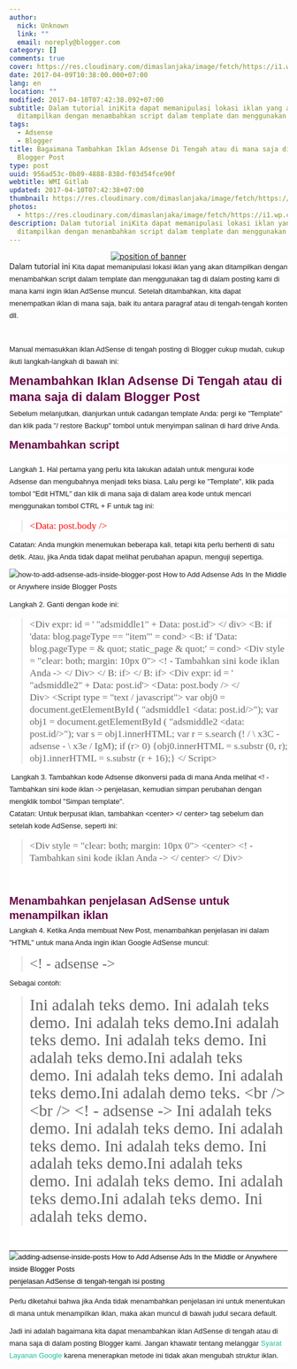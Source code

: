 ```yaml
---
author:
  nick: Unknown
  link: ""
  email: noreply@blogger.com
category: []
comments: true
cover: https://res.cloudinary.com/dimaslanjaka/image/fetch/https://i1.wp.com/4.bp.blogspot.com/-Z4TdEbpcxn0/UthBZXiyPYI/AAAAAAAAF40/nwthnaxPQuw/s1600/insert-adsense-into-blogger-post.png?zoom=1.5&ssl=1
date: 2017-04-09T10:38:00.000+07:00
lang: en
location: ""
modified: 2017-04-10T07:42:38.092+07:00
subtitle: Dalam tutorial iniKita dapat memanipulasi lokasi iklan yang akan
  ditampilkan dengan menambahkan script dalam template dan menggunakan tag
tags:
  - Adsense
  - Blogger
title: Bagaimana Tambahkan Iklan Adsense Di Tengah atau di mana saja di dalam
  Blogger Post
type: post
uuid: 956ad53c-0b89-4888-838d-f03d54fce90f
webtitle: WMI Gitlab
updated: 2017-04-10T07:42:38+07:00
thumbnail: https://res.cloudinary.com/dimaslanjaka/image/fetch/https://i1.wp.com/4.bp.blogspot.com/-Z4TdEbpcxn0/UthBZXiyPYI/AAAAAAAAF40/nwthnaxPQuw/s1600/insert-adsense-into-blogger-post.png?zoom=1.5&ssl=1
photos:
  - https://res.cloudinary.com/dimaslanjaka/image/fetch/https://i1.wp.com/4.bp.blogspot.com/-Z4TdEbpcxn0/UthBZXiyPYI/AAAAAAAAF40/nwthnaxPQuw/s1600/insert-adsense-into-blogger-post.png?zoom=1.5&ssl=1
description: Dalam tutorial iniKita dapat memanipulasi lokasi iklan yang akan
  ditampilkan dengan menambahkan script dalam template dan menggunakan tag
---
```


<div dir="ltr" style="text-align: left;" trbidi="on"><div class="separator" style="clear: both; text-align: center;"><a href="https://res.cloudinary.com/practicaldev/image/fetch/4.bp.blogspot.com/-Z4TdEbpcxn0/UthBZXiyPYI/AAAAAAAAF40/nwthnaxPQuw/s1600/insert-adsense-into-blogger-post.png?zoom=1.5&amp;ssl=1" imageanchor="1" style="margin-left: 1em; margin-right: 1em;" rel="noopener noreferer nofollow"><img alt="position of banner" border="0" src="https://res.cloudinary.com/dimaslanjaka/image/fetch/https://res.cloudinary.com/practicaldev/image/fetch/4.bp.blogspot.com/-Z4TdEbpcxn0/UthBZXiyPYI/AAAAAAAAF40/nwthnaxPQuw/s1600/insert-adsense-into-blogger-post.png?zoom=1.5&amp;ssl=1" title="adsense positions"></a></div>Dalam tutorial ini&nbsp;<span class="notranslate" style="background-color: white; box-sizing: border-box; font-family: &quot;raleway&quot; , sans-serif; font-size: 13px; line-height: 22px;">Kita dapat memanipulasi lokasi iklan yang akan ditampilkan dengan menambahkan script dalam template dan menggunakan tag di dalam posting kami di mana kami ingin iklan AdSense muncul.</span><span style="background-color: white; font-family: &quot;raleway&quot; , sans-serif; font-size: 13px; line-height: 22px;">&nbsp;</span><span class="notranslate" style="background-color: white; box-sizing: border-box; font-family: &quot;raleway&quot; , sans-serif; font-size: 13px; line-height: 22px;">Setelah ditambahkan, kita dapat menempatkan iklan di mana saja, baik itu antara paragraf atau di tengah-tengah konten dll.</span><br><span class="notranslate" style="background-color: white; box-sizing: border-box; font-family: &quot;raleway&quot; , sans-serif; font-size: 13px; line-height: 22px;"><br></span><br><div style="background-color: white; box-sizing: border-box; font-family: Raleway, sans-serif; font-size: 13px; line-height: 22px; margin-bottom: 10px;"><span class="notranslate" style="box-sizing: border-box;">Manual memasukkan iklan AdSense di tengah posting di Blogger cukup mudah, cukup ikuti langkah-langkah di bawah ini:</span></div><h3 style="background-color: white; box-sizing: border-box; color: #680447; font-family: Raleway, helvetica; font-size: 22px; line-height: 1.3; margin-bottom: 4px; margin-top: 0px;"><span class="notranslate" style="box-sizing: border-box;">Menambahkan Iklan Adsense Di Tengah atau di mana saja di dalam Blogger Post</span></h3><div style="background-color: white; box-sizing: border-box; font-family: Raleway, sans-serif; font-size: 13px; line-height: 22px; margin-bottom: 10px;"><span class="notranslate" style="box-sizing: border-box;">Sebelum melanjutkan, dianjurkan untuk cadangan template Anda: pergi ke "Template" dan klik pada "/ restore Backup" tombol untuk menyimpan salinan di hard drive Anda.</span></div><h4 style="background-color: white; box-sizing: border-box; color: #680447; font-family: Raleway, helvetica; font-size: 20px; line-height: 1.3; margin-bottom: 4px; margin-top: 0px;"><span class="notranslate" style="box-sizing: border-box;">Menambahkan script</span></h4><span class="notranslate" style="background-color: white; box-sizing: border-box; font-family: &quot;raleway&quot; , sans-serif; font-size: 13px; line-height: 22px;"></span><br><div style="background-color: white; box-sizing: border-box; font-family: Raleway, sans-serif; font-size: 13px; line-height: 22px; margin-bottom: 10px;"><span class="notranslate" style="box-sizing: border-box;">Langkah 1. Hal pertama yang perlu kita lakukan adalah untuk mengurai kode Adsense</span><noindex style="box-sizing: border-box;">&nbsp;</noindex><span class="notranslate" style="box-sizing: border-box;">dan mengubahnya menjadi teks biasa.</span>&nbsp;<span class="notranslate" style="box-sizing: border-box;">Lalu pergi ke "Template", klik pada tombol "Edit HTML" dan klik di mana saja di dalam area kode untuk mencari menggunakan tombol CTRL + F untuk tag ini:</span></div><div style="background-color: white; box-sizing: border-box; font-family: Raleway, sans-serif; font-size: 13px; line-height: 22px; margin-bottom: 10px;"><blockquote class="tr_bq"><span class="notranslate" style="box-sizing: border-box;"><span style="font-family: &quot;georgia&quot; , serif; font-size: 17.5px; line-height: 22px; text-align: justify;"><span style="color: red;">&lt;Data: post.body /&gt;</span></span></span></blockquote></div><div style="background-color: white; box-sizing: border-box; font-family: Raleway, sans-serif; font-size: 13px; line-height: 22px; margin-bottom: 10px;"><span class="notranslate" style="box-sizing: border-box;">Catatan: Anda mungkin menemukan beberapa kali, tetapi kita perlu berhenti di satu detik.</span>&nbsp;<span class="notranslate" style="box-sizing: border-box;">Atau, jika Anda tidak dapat melihat perubahan apapun, menguji sepertiga.</span></div><div style="background-color: white; box-sizing: border-box; font-family: Raleway, sans-serif; font-size: 13px; line-height: 22.1000003814697px;"><img alt="how-to-add-adsense-ads-inside-blogger-post How to Add Adsense Ads In the Middle or Anywhere inside Blogger Posts" border="0" data-recalc-dims="1" scale="1.5" src-orig="https://res.cloudinary.com/dimaslanjaka/image/fetch/https://res.cloudinary.com/practicaldev/image/fetch/3.bp.blogspot.com/-txi86RJaWYk/Utg3xTPV_8I/AAAAAAAAF4Y/LTah2B86lYE/s1600/how-to-add-adsense-ads-inside-blogger-post.png?resize=500%2C307&amp;ssl=1" src="https://res.cloudinary.com/practicaldev/image/fetch/3.bp.blogspot.com/-txi86RJaWYk/Utg3xTPV_8I/AAAAAAAAF4Y/LTah2B86lYE/s1600/how-to-add-adsense-ads-inside-blogger-post.png?zoom=1.5&amp;resize=330%2C197&amp;ssl=1" srcset="https://res.cloudinary.com/practicaldev/image/fetch/3.bp.blogspot.com/-txi86RJaWYk/Utg3xTPV_8I/AAAAAAAAF4Y/LTah2B86lYE/s1600/how-to-add-adsense-ads-inside-blogger-post.png?zoom=1.5&amp;resize=330%2C197&amp;ssl=1" style="border: 0px; box-sizing: border-box; max-width: 100%; vertical-align: middle;" title="Bagaimana Tambahkan Iklan Adsense Di Tengah atau di mana saja di dalam Blogger Post"></div><div style="background-color: white; box-sizing: border-box; font-family: Raleway, sans-serif; font-size: 13px; line-height: 22px; margin-bottom: 10px;"><span class="notranslate" style="box-sizing: border-box;"></span></div><div style="background-color: white; box-sizing: border-box; font-family: Raleway, sans-serif; font-size: 13px; line-height: 22px; margin-bottom: 10px;"><span class="notranslate" style="box-sizing: border-box;">Langkah 2. Ganti dengan kode ini:</span></div><div style="background-color: white; box-sizing: border-box; font-family: Raleway, sans-serif; font-size: 13px; line-height: 22px; margin-bottom: 10px;"><blockquote class="tr_bq"><span class="notranslate" style="box-sizing: border-box;"><span class="notranslate" style="box-sizing: border-box; color: #666666; font-family: &quot;georgia&quot; , serif; font-size: 17.5px; line-height: 22px; text-align: justify;">&lt;Div expr: id = ' "adsmiddle1" + Data: post.id'&gt; &lt;/ div&gt;</span><span style="color: #666666; font-family: &quot;georgia&quot; , serif; font-size: 17.5px; line-height: 22px; text-align: justify;">&nbsp;</span></span><span class="notranslate" style="box-sizing: border-box;"><span class="notranslate" style="box-sizing: border-box; color: #666666; font-family: &quot;georgia&quot; , serif; font-size: 17.5px; line-height: 22px; text-align: justify;">&lt;B: if 'data: blog.pageType == "item"' = cond&gt;</span><span style="color: #666666; font-family: &quot;georgia&quot; , serif; font-size: 17.5px; line-height: 22px; text-align: justify;">&nbsp;</span></span><span class="notranslate" style="box-sizing: border-box;"><span class="notranslate" style="box-sizing: border-box; color: #666666; font-family: &quot;georgia&quot; , serif; font-size: 17.5px; line-height: 22px; text-align: justify;">&lt;B: if 'Data: blog.pageType = &amp; quot; static_page &amp; quot;' = cond&gt;</span><span style="color: #666666; font-family: &quot;georgia&quot; , serif; font-size: 17.5px; line-height: 22px; text-align: justify;">&nbsp;</span></span><span class="notranslate" style="box-sizing: border-box;"><span class="notranslate" style="box-sizing: border-box; color: #666666; font-family: &quot;georgia&quot; , serif; font-size: 17.5px; line-height: 22px; text-align: justify;">&lt;Div style = "clear: both; margin: 10px 0"&gt;</span><span style="color: #666666; font-family: &quot;georgia&quot; , serif; font-size: 17.5px; line-height: 22px; text-align: justify;">&nbsp;</span></span><span class="notranslate" style="box-sizing: border-box;"><span class="notranslate" style="box-sizing: border-box; color: #666666; font-family: &quot;georgia&quot; , serif; font-size: 17.5px; line-height: 22px; text-align: justify;"><span style="box-sizing: border-box;">&lt;! - Tambahkan sini kode iklan Anda -&gt;</span></span><span style="color: #666666; font-family: &quot;georgia&quot; , serif; font-size: 17.5px; line-height: 22px; text-align: justify;">&nbsp;</span></span><span class="notranslate" style="box-sizing: border-box;"><span class="notranslate" style="box-sizing: border-box; color: #666666; font-family: &quot;georgia&quot; , serif; font-size: 17.5px; line-height: 22px; text-align: justify;">&lt;/ Div&gt;</span><span style="color: #666666; font-family: &quot;georgia&quot; , serif; font-size: 17.5px; line-height: 22px; text-align: justify;">&nbsp;</span></span><span class="notranslate" style="box-sizing: border-box;"><span class="notranslate" style="box-sizing: border-box; color: #666666; font-family: &quot;georgia&quot; , serif; font-size: 17.5px; line-height: 22px; text-align: justify;">&lt;/ B: if&gt;</span><span style="color: #666666; font-family: &quot;georgia&quot; , serif; font-size: 17.5px; line-height: 22px; text-align: justify;">&nbsp;</span></span><span class="notranslate" style="box-sizing: border-box;"><span class="notranslate" style="box-sizing: border-box; color: #666666; font-family: &quot;georgia&quot; , serif; font-size: 17.5px; line-height: 22px; text-align: justify;">&lt;/ B: if&gt;</span><span style="color: #666666; font-family: &quot;georgia&quot; , serif; font-size: 17.5px; line-height: 22px; text-align: justify;">&nbsp;</span></span><span class="notranslate" style="box-sizing: border-box;"><span class="notranslate" style="box-sizing: border-box; color: #666666; font-family: &quot;georgia&quot; , serif; font-size: 17.5px; line-height: 22px; text-align: justify;">&lt;Div expr: id = ' "adsmiddle2" + Data: post.id'&gt;</span><span style="color: #666666; font-family: &quot;georgia&quot; , serif; font-size: 17.5px; line-height: 22px; text-align: justify;">&nbsp;</span></span><span class="notranslate" style="box-sizing: border-box;"><span class="notranslate" style="box-sizing: border-box; color: #666666; font-family: &quot;georgia&quot; , serif; font-size: 17.5px; line-height: 22px; text-align: justify;">&lt;Data: post.body /&gt;</span><span style="color: #666666; font-family: &quot;georgia&quot; , serif; font-size: 17.5px; line-height: 22px; text-align: justify;">&nbsp;</span></span><span class="notranslate" style="box-sizing: border-box;"><span class="notranslate" style="box-sizing: border-box; color: #666666; font-family: &quot;georgia&quot; , serif; font-size: 17.5px; line-height: 22px; text-align: justify;">&lt;/ Div&gt;</span><span style="color: #666666; font-family: &quot;georgia&quot; , serif; font-size: 17.5px; line-height: 22px; text-align: justify;">&nbsp;</span></span><span class="notranslate" style="box-sizing: border-box;"><span class="notranslate" style="box-sizing: border-box; color: #666666; font-family: &quot;georgia&quot; , serif; font-size: 17.5px; line-height: 22px; text-align: justify;">&lt;Script type = "text / javascript"&gt;</span><span style="color: #666666; font-family: &quot;georgia&quot; , serif; font-size: 17.5px; line-height: 22px; text-align: justify;">&nbsp;</span></span><span class="notranslate" style="box-sizing: border-box;"><span class="notranslate" style="box-sizing: border-box; color: #666666; font-family: &quot;georgia&quot; , serif; font-size: 17.5px; line-height: 22px; text-align: justify;">var obj0 = document.getElementById ( "adsmiddle1 &lt;data: post.id/&gt;");</span><span style="color: #666666; font-family: &quot;georgia&quot; , serif; font-size: 17.5px; line-height: 22px; text-align: justify;">&nbsp;</span></span><span class="notranslate" style="box-sizing: border-box;"><span class="notranslate" style="box-sizing: border-box; color: #666666; font-family: &quot;georgia&quot; , serif; font-size: 17.5px; line-height: 22px; text-align: justify;">var obj1 = document.getElementById ( "adsmiddle2 &lt;data: post.id/&gt;");</span><span style="color: #666666; font-family: &quot;georgia&quot; , serif; font-size: 17.5px; line-height: 22px; text-align: justify;">&nbsp;</span></span><span class="notranslate" style="box-sizing: border-box;"><span class="notranslate" style="box-sizing: border-box; color: #666666; font-family: &quot;georgia&quot; , serif; font-size: 17.5px; line-height: 22px; text-align: justify;">var s = obj1.innerHTML;</span><span style="color: #666666; font-family: &quot;georgia&quot; , serif; font-size: 17.5px; line-height: 22px; text-align: justify;">&nbsp;</span></span><span class="notranslate" style="box-sizing: border-box;"><span class="notranslate" style="box-sizing: border-box; color: #666666; font-family: &quot;georgia&quot; , serif; font-size: 17.5px; line-height: 22px; text-align: justify;">var r = s.search (! / \ x3C - adsense - \ x3e / IgM);</span><span style="color: #666666; font-family: &quot;georgia&quot; , serif; font-size: 17.5px; line-height: 22px; text-align: justify;">&nbsp;</span></span><span class="notranslate" style="box-sizing: border-box;"><span class="notranslate" style="box-sizing: border-box; color: #666666; font-family: &quot;georgia&quot; , serif; font-size: 17.5px; line-height: 22px; text-align: justify;">if (r&gt; 0) {obj0.innerHTML = s.substr (0, r); obj1.innerHTML = s.substr (r + 16);}</span><span style="color: #666666; font-family: &quot;georgia&quot; , serif; font-size: 17.5px; line-height: 22px; text-align: justify;">&nbsp;</span></span><span class="notranslate" style="box-sizing: border-box;"><span class="notranslate" style="box-sizing: border-box; color: #666666; font-family: &quot;georgia&quot; , serif; font-size: 17.5px; line-height: 22px; text-align: justify;">&lt;/ Script&gt;</span></span></blockquote><blockquote class="tr_bq"></blockquote>&nbsp;<span style="font-family: &quot;raleway&quot; , sans-serif; font-size: 13px; line-height: 22px;">Langkah 3. Tambahkan kode Adsense dikonversi pada di mana Anda melihat</span><span style="font-family: &quot;raleway&quot; , sans-serif; font-size: 13px; line-height: 22px;">&nbsp;</span><span style="box-sizing: border-box; font-family: &quot;raleway&quot; , sans-serif; font-size: 13px; line-height: 22px;">&lt;! - Tambahkan sini kode iklan -&gt;</span><span style="font-family: &quot;raleway&quot; , sans-serif; font-size: 13px; line-height: 22px;">&nbsp;</span><span style="font-family: &quot;raleway&quot; , sans-serif; font-size: 13px; line-height: 22px;">penjelasan, kemudian simpan perubahan dengan mengklik tombol "Simpan template".</span><br><div style="box-sizing: border-box; font-family: Raleway, sans-serif; margin-bottom: 10px;"><span class="notranslate" style="box-sizing: border-box;">Catatan: Untuk berpusat iklan, tambahkan &lt;center&gt; &lt;/ center&gt; tag sebelum dan setelah kode AdSense, seperti ini:</span></div><blockquote class="tr_bq" style="box-sizing: border-box; font-family: Raleway, sans-serif; margin-bottom: 10px;"><span class="notranslate" style="box-sizing: border-box;"><span class="notranslate" style="box-sizing: border-box; color: #666666; font-family: &quot;georgia&quot; , serif; font-size: 17.5px; line-height: 22px; text-align: justify;">&lt;Div style = "clear: both; margin: 10px 0"&gt;</span><span style="color: #666666; font-family: &quot;georgia&quot; , serif; font-size: 17.5px; line-height: 22px; text-align: justify;">&nbsp;</span></span><span class="notranslate" style="box-sizing: border-box;"><span class="notranslate" style="box-sizing: border-box; color: #666666; font-family: &quot;georgia&quot; , serif; font-size: 17.5px; line-height: 22px; text-align: justify;"><span style="box-sizing: border-box;">&lt;center&gt;</span></span><span style="color: #666666; font-family: &quot;georgia&quot; , serif; font-size: 17.5px; line-height: 22px; text-align: justify;">&nbsp;</span></span><span class="notranslate" style="box-sizing: border-box;"><span class="notranslate" style="box-sizing: border-box; color: #666666; font-family: &quot;georgia&quot; , serif; font-size: 17.5px; line-height: 22px; text-align: justify;"><span style="box-sizing: border-box;">&lt;! - Tambahkan sini kode iklan Anda -&gt;</span></span><span style="color: #666666; font-family: &quot;georgia&quot; , serif; font-size: 17.5px; line-height: 22px; text-align: justify;">&nbsp;</span></span><span class="notranslate" style="box-sizing: border-box;"><span class="notranslate" style="box-sizing: border-box; color: #666666; font-family: &quot;georgia&quot; , serif; font-size: 17.5px; line-height: 22px; text-align: justify;"><span style="box-sizing: border-box;">&lt;/ center&gt;</span></span><span style="color: #666666; font-family: &quot;georgia&quot; , serif; font-size: 17.5px; line-height: 22px; text-align: justify;">&nbsp;</span></span><span class="notranslate" style="box-sizing: border-box;"><span class="notranslate" style="box-sizing: border-box; color: #666666; font-family: &quot;georgia&quot; , serif; font-size: 17.5px; line-height: 22px; text-align: justify;">&lt;/ Div&gt;</span></span></blockquote><br><br><h4 style="box-sizing: border-box; color: #680447; font-family: Raleway, helvetica; font-size: 20px; line-height: 1.3; margin-bottom: 4px; margin-top: 0px;"><span class="notranslate" style="box-sizing: border-box;">Menambahkan penjelasan AdSense untuk menampilkan iklan</span></h4><div style="box-sizing: border-box; font-family: Raleway, sans-serif; margin-bottom: 10px;"><span class="notranslate" style="box-sizing: border-box;">Langkah 4. Ketika Anda membuat New Post, menambahkan penjelasan ini dalam "HTML" untuk mana Anda ingin iklan Google AdSense muncul:</span></div><blockquote class="tr_bq" style="box-sizing: border-box; font-family: Raleway, sans-serif; margin-bottom: 10px;"><span class="notranslate" style="box-sizing: border-box;"><span style="color: #666666; font-family: &quot;georgia&quot; , serif; font-size: 25.7837028503418px; line-height: 28.0337028503418px; text-align: justify;">&lt;! - adsense -&gt;</span></span></blockquote><div style="box-sizing: border-box; font-family: Raleway, sans-serif; margin-bottom: 10px;"><span class="notranslate" style="box-sizing: border-box;">Sebagai contoh:</span></div><blockquote class="tr_bq" style="box-sizing: border-box; font-family: Raleway, sans-serif; margin-bottom: 10px;"><span class="notranslate" style="box-sizing: border-box;"><span class="notranslate" style="box-sizing: border-box; color: #666666; font-family: &quot;georgia&quot; , serif; font-size: 29.5911102294922px; line-height: 31.8411102294922px; text-align: justify;">Ini adalah teks demo.</span><span style="color: #666666; font-family: &quot;georgia&quot; , serif; font-size: 29.5911102294922px; line-height: 31.8411102294922px; text-align: justify;">&nbsp;</span><span class="notranslate" style="box-sizing: border-box; color: #666666; font-family: &quot;georgia&quot; , serif; font-size: 29.5911102294922px; line-height: 31.8411102294922px; text-align: justify;">Ini adalah teks demo.</span><span style="color: #666666; font-family: &quot;georgia&quot; , serif; font-size: 29.5911102294922px; line-height: 31.8411102294922px; text-align: justify;">&nbsp;</span><span class="notranslate" style="box-sizing: border-box; color: #666666; font-family: &quot;georgia&quot; , serif; font-size: 29.5911102294922px; line-height: 31.8411102294922px; text-align: justify;">Ini adalah teks demo.</span><span class="notranslate" style="box-sizing: border-box; color: #666666; font-family: &quot;georgia&quot; , serif; font-size: 29.5911102294922px; line-height: 31.8411102294922px; text-align: justify;">Ini adalah teks demo.</span><span style="color: #666666; font-family: &quot;georgia&quot; , serif; font-size: 29.5911102294922px; line-height: 31.8411102294922px; text-align: justify;">&nbsp;</span><span class="notranslate" style="box-sizing: border-box; color: #666666; font-family: &quot;georgia&quot; , serif; font-size: 29.5911102294922px; line-height: 31.8411102294922px; text-align: justify;">Ini adalah teks demo.</span><span style="color: #666666; font-family: &quot;georgia&quot; , serif; font-size: 29.5911102294922px; line-height: 31.8411102294922px; text-align: justify;">&nbsp;</span><span class="notranslate" style="box-sizing: border-box; color: #666666; font-family: &quot;georgia&quot; , serif; font-size: 29.5911102294922px; line-height: 31.8411102294922px; text-align: justify;">Ini adalah teks demo.</span><span class="notranslate" style="box-sizing: border-box; color: #666666; font-family: &quot;georgia&quot; , serif; font-size: 29.5911102294922px; line-height: 31.8411102294922px; text-align: justify;">Ini adalah teks demo.</span><span style="color: #666666; font-family: &quot;georgia&quot; , serif; font-size: 29.5911102294922px; line-height: 31.8411102294922px; text-align: justify;">&nbsp;</span><span class="notranslate" style="box-sizing: border-box; color: #666666; font-family: &quot;georgia&quot; , serif; font-size: 29.5911102294922px; line-height: 31.8411102294922px; text-align: justify;">Ini adalah teks demo.</span><span style="color: #666666; font-family: &quot;georgia&quot; , serif; font-size: 29.5911102294922px; line-height: 31.8411102294922px; text-align: justify;">&nbsp;</span><span class="notranslate" style="box-sizing: border-box; color: #666666; font-family: &quot;georgia&quot; , serif; font-size: 29.5911102294922px; line-height: 31.8411102294922px; text-align: justify;">Ini adalah teks demo.</span><span class="notranslate" style="box-sizing: border-box; color: #666666; font-family: &quot;georgia&quot; , serif; font-size: 29.5911102294922px; line-height: 31.8411102294922px; text-align: justify;">Ini adalah demo teks. &lt;br /&gt; &lt;br /&gt;</span><span style="color: #666666; font-family: &quot;georgia&quot; , serif; font-size: 29.5911102294922px; line-height: 31.8411102294922px; text-align: justify;">&nbsp;</span></span><span class="notranslate" style="box-sizing: border-box;"><span class="notranslate" style="box-sizing: border-box; color: #666666; font-family: &quot;georgia&quot; , serif; font-size: 29.5911102294922px; line-height: 31.8411102294922px; text-align: justify;"><span style="box-sizing: border-box;">&lt;! - adsense -&gt;</span>&nbsp;Ini adalah teks demo.</span><span style="color: #666666; font-family: &quot;georgia&quot; , serif; font-size: 29.5911102294922px; line-height: 31.8411102294922px; text-align: justify;">&nbsp;</span><span class="notranslate" style="box-sizing: border-box; color: #666666; font-family: &quot;georgia&quot; , serif; font-size: 29.5911102294922px; line-height: 31.8411102294922px; text-align: justify;">Ini adalah teks demo.</span><span style="color: #666666; font-family: &quot;georgia&quot; , serif; font-size: 29.5911102294922px; line-height: 31.8411102294922px; text-align: justify;">&nbsp;</span><span class="notranslate" style="box-sizing: border-box; color: #666666; font-family: &quot;georgia&quot; , serif; font-size: 29.5911102294922px; line-height: 31.8411102294922px; text-align: justify;">Ini adalah teks demo.</span><span style="color: #666666; font-family: &quot;georgia&quot; , serif; font-size: 29.5911102294922px; line-height: 31.8411102294922px; text-align: justify;">&nbsp;</span><span class="notranslate" style="box-sizing: border-box; color: #666666; font-family: &quot;georgia&quot; , serif; font-size: 29.5911102294922px; line-height: 31.8411102294922px; text-align: justify;">Ini adalah teks demo.</span><span style="color: #666666; font-family: &quot;georgia&quot; , serif; font-size: 29.5911102294922px; line-height: 31.8411102294922px; text-align: justify;">&nbsp;</span><span class="notranslate" style="box-sizing: border-box; color: #666666; font-family: &quot;georgia&quot; , serif; font-size: 29.5911102294922px; line-height: 31.8411102294922px; text-align: justify;">Ini adalah teks demo.</span><span class="notranslate" style="box-sizing: border-box; color: #666666; font-family: &quot;georgia&quot; , serif; font-size: 29.5911102294922px; line-height: 31.8411102294922px; text-align: justify;">Ini adalah teks demo.</span><span style="color: #666666; font-family: &quot;georgia&quot; , serif; font-size: 29.5911102294922px; line-height: 31.8411102294922px; text-align: justify;">&nbsp;</span><span class="notranslate" style="box-sizing: border-box; color: #666666; font-family: &quot;georgia&quot; , serif; font-size: 29.5911102294922px; line-height: 31.8411102294922px; text-align: justify;">Ini adalah teks demo.</span><span style="color: #666666; font-family: &quot;georgia&quot; , serif; font-size: 29.5911102294922px; line-height: 31.8411102294922px; text-align: justify;">&nbsp;</span><span class="notranslate" style="box-sizing: border-box; color: #666666; font-family: &quot;georgia&quot; , serif; font-size: 29.5911102294922px; line-height: 31.8411102294922px; text-align: justify;">Ini adalah teks demo.</span><span class="notranslate" style="box-sizing: border-box; color: #666666; font-family: &quot;georgia&quot; , serif; font-size: 29.5911102294922px; line-height: 31.8411102294922px; text-align: justify;">Ini adalah teks demo.</span><span style="color: #666666; font-family: &quot;georgia&quot; , serif; font-size: 29.5911102294922px; line-height: 31.8411102294922px; text-align: justify;">&nbsp;</span><span class="notranslate" style="box-sizing: border-box; color: #666666; font-family: &quot;georgia&quot; , serif; font-size: 29.5911102294922px; line-height: 31.8411102294922px; text-align: justify;">Ini adalah teks demo.</span></span></blockquote><div style="text-align: left;"><br></div><table align="center" cellpadding="0" cellspacing="0" class="tr-caption-container" style="border-collapse: collapse; border-spacing: 0px; box-sizing: border-box; color: black; font-family: Raleway, sans-serif; font-size: 13px; line-height: 22.1000003814697px;"><tbody style="box-sizing: border-box;"><tr style="box-sizing: border-box;"><td style="box-sizing: border-box; padding: 0px;"><img alt="adding-adsense-inside-posts How to Add Adsense Ads In the Middle or Anywhere inside Blogger Posts" border="0" data-recalc-dims="1" scale="1.5" src-orig="https://res.cloudinary.com/dimaslanjaka/image/fetch/https://res.cloudinary.com/practicaldev/image/fetch/1.bp.blogspot.com/-hcAdKZfjRyg/Utg5FISx95I/AAAAAAAAF4k/ZbE-Dip3wkk/s1600/adding-adsense-inside-posts.png?resize=420%2C250&amp;ssl=1" src="https://res.cloudinary.com/practicaldev/image/fetch/1.bp.blogspot.com/-hcAdKZfjRyg/Utg5FISx95I/AAAAAAAAF4k/ZbE-Dip3wkk/s1600/adding-adsense-inside-posts.png?zoom=1.5&amp;resize=330%2C193&amp;ssl=1" srcset="https://res.cloudinary.com/practicaldev/image/fetch/1.bp.blogspot.com/-hcAdKZfjRyg/Utg5FISx95I/AAAAAAAAF4k/ZbE-Dip3wkk/s1600/adding-adsense-inside-posts.png?zoom=1.5&amp;resize=330%2C193&amp;ssl=1" style="border: 0px; box-sizing: border-box; max-width: 100%; vertical-align: middle;" title="Bagaimana Tambahkan Iklan Adsense Di Tengah atau di mana saja di dalam Blogger Post"></td></tr><tr style="box-sizing: border-box;"><td class="tr-caption" style="box-sizing: border-box; padding: 0px;"><span class="notranslate" style="box-sizing: border-box;">penjelasan AdSense di tengah-tengah isi posting</span></td></tr></tbody></table><div style="box-sizing: border-box; font-family: Raleway, sans-serif; margin-bottom: 10px;"><span class="notranslate" style="box-sizing: border-box;">Perlu diketahui bahwa jika Anda tidak menambahkan penjelasan ini untuk menentukan di mana untuk menampilkan iklan, maka akan muncul di bawah judul secara default.</span></div><div style="box-sizing: border-box; font-family: Raleway, sans-serif; margin-bottom: 10px;"><span class="notranslate" style="box-sizing: border-box;">Jadi ini adalah bagaimana kita dapat menambahkan iklan AdSense di tengah atau di mana saja di dalam posting Blogger kami.</span>&nbsp;<span class="notranslate" style="box-sizing: border-box;">Jangan khawatir tentang melanggar</span>&nbsp;<noindex style="box-sizing: border-box;"><span class="notranslate" style="box-sizing: border-box;"><a href="http://translate.googleusercontent.com/translate_c?depth=1&amp;nv=1&amp;rurl=translate.google.com&amp;sl=auto&amp;sp=nmt4&amp;tl=id&amp;u=http://l3n4r0xblog.cf/out/aHR0cHM6Ly9hZGYubHkvMTEwMjQ1NjEvaHR0cHM6Ly9zdXBwb3J0Lmdvb2dsZS5jb20vYWRzZW5zZS9hbnN3ZXIvMTM1NDczNj9obD1lbiZhbXA7cmVmX3RvcGljPTEyNzE1MDg%3D&amp;usg=ALkJrhh5osxHpE2Dgf39CHkijm83ZVVAew" rel="noopener noreferer nofollow" style="-webkit-font-smoothing: antialiased !important; -webkit-transition: all 0.5s ease-in-out; background-color: transparent; box-sizing: border-box; color: #1abc9c; text-decoration: none; transition: all 0.5s ease-in-out;" target="_blank">Syarat Layanan Google</a></span>&nbsp;</noindex><span class="notranslate" style="box-sizing: border-box;">karena menerapkan metode ini tidak akan mengubah struktur iklan.</span></div></div></div><script>document.querySelectorAll("pre,code");
  pretext.forEach(function (el) {
    el.classList.toggle("notranslate", true);
  });</script><script>document.querySelectorAll("pre,code");
  pretext.forEach(function (el) {
    el.classList.toggle("notranslate", true);
  });</script><script>document.querySelectorAll("pre,code");
  pretext.forEach(function (el) {
    el.classList.toggle("notranslate", true);
  });</script>